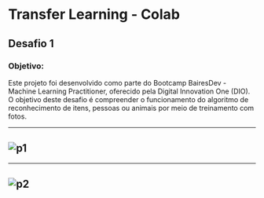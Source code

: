 <h1>Transfer Learning - Colab</h1>

<h2>Desafio 1</h2>

<h3>Objetivo:</h3>
<p>Este projeto foi desenvolvido como parte do Bootcamp BairesDev - Machine Learning Practitioner, oferecido pela Digital Innovation One (DIO). O objetivo deste desafio é compreender o funcionamento do algoritmo de reconhecimento de itens, pessoas ou animais por meio de treinamento com fotos.</p>

-------------------------------------------------------
![p1](https://github.com/user-attachments/assets/ebe0f227-2f07-452e-8e50-8ca83a1bd572)
-------------------------------------------------------

-------------------------------------------------------
![p2](https://github.com/user-attachments/assets/ca9c04ad-4962-465e-a276-ee9b257ce7fe)
-------------------------------------------------------

